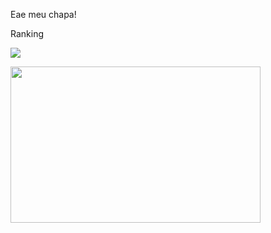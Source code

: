 Eae meu chapa!

Ranking

![](https://atcoder-readme-stats.vercel.app/stats/EduardoAM?show_history=5&theme=dark&width=350)

<a href="https://codeforces.com/profile/dudugyn"><img src="https://codeforces-readme-stats.vercel.app/api/card?username=dudugyn" width="400" height="250"></a>

